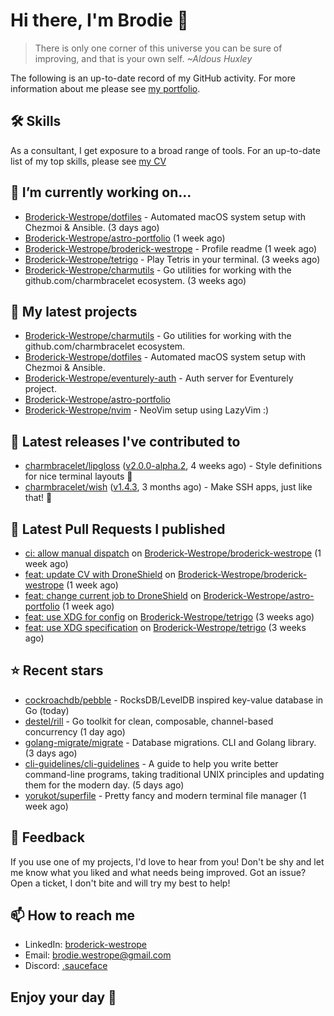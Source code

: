 # Hi there, I'm Brodie 👋

> There is only one corner of this universe you can be sure of improving, and that is your own self. *~Aldous Huxley*

The following is an up-to-date record of my GitHub activity. For more information about me please see [my portfolio](https://www.westrope.dev/).

## 🛠 Skills
As a consultant, I get exposure to a broad range of tools. For an up-to-date list of my top skills, please see [my CV](./CV/cv.pdf)

## 🔭 I’m currently working on...

- [Broderick-Westrope/dotfiles](https://github.com/Broderick-Westrope/dotfiles) - Automated macOS system setup with Chezmoi &amp; Ansible. (3 days ago)
- [Broderick-Westrope/astro-portfolio](https://github.com/Broderick-Westrope/astro-portfolio) (1 week ago)
- [Broderick-Westrope/broderick-westrope](https://github.com/Broderick-Westrope/broderick-westrope) - Profile readme (1 week ago)
- [Broderick-Westrope/tetrigo](https://github.com/Broderick-Westrope/tetrigo) - Play Tetris in your terminal. (3 weeks ago)
- [Broderick-Westrope/charmutils](https://github.com/Broderick-Westrope/charmutils) - Go utilities for working with the github.com/charmbracelet ecosystem. (3 weeks ago)

## 🌱 My latest projects

- [Broderick-Westrope/charmutils](https://github.com/Broderick-Westrope/charmutils) - Go utilities for working with the github.com/charmbracelet ecosystem.
- [Broderick-Westrope/dotfiles](https://github.com/Broderick-Westrope/dotfiles) - Automated macOS system setup with Chezmoi &amp; Ansible.
- [Broderick-Westrope/eventurely-auth](https://github.com/Broderick-Westrope/eventurely-auth) - Auth server for Eventurely project.
- [Broderick-Westrope/astro-portfolio](https://github.com/Broderick-Westrope/astro-portfolio)
- [Broderick-Westrope/nvim](https://github.com/Broderick-Westrope/nvim) - NeoVim setup using LazyVim :)

## 🚀 Latest releases I've contributed to

- [charmbracelet/lipgloss](https://github.com/charmbracelet/lipgloss) ([v2.0.0-alpha.2](https://github.com/charmbracelet/lipgloss/releases/tag/v2.0.0-alpha.2), 4 weeks ago) - Style definitions for nice terminal layouts 👄
- [charmbracelet/wish](https://github.com/charmbracelet/wish) ([v1.4.3](https://github.com/charmbracelet/wish/releases/tag/v1.4.3), 3 months ago) - Make SSH apps, just like that! 💫

## 🔨 Latest Pull Requests I published

- [ci: allow manual dispatch](https://github.com/Broderick-Westrope/broderick-westrope/pull/2) on [Broderick-Westrope/broderick-westrope](https://github.com/Broderick-Westrope/broderick-westrope) (1 week ago)
- [feat: update CV with DroneShield](https://github.com/Broderick-Westrope/broderick-westrope/pull/1) on [Broderick-Westrope/broderick-westrope](https://github.com/Broderick-Westrope/broderick-westrope) (1 week ago)
- [feat: change current job to DroneShield](https://github.com/Broderick-Westrope/astro-portfolio/pull/4) on [Broderick-Westrope/astro-portfolio](https://github.com/Broderick-Westrope/astro-portfolio) (1 week ago)
- [feat: use XDG for config](https://github.com/Broderick-Westrope/tetrigo/pull/24) on [Broderick-Westrope/tetrigo](https://github.com/Broderick-Westrope/tetrigo) (3 weeks ago)
- [feat: use XDG specification](https://github.com/Broderick-Westrope/tetrigo/pull/23) on [Broderick-Westrope/tetrigo](https://github.com/Broderick-Westrope/tetrigo) (3 weeks ago)

## ⭐ Recent stars

- [cockroachdb/pebble](https://github.com/cockroachdb/pebble) - RocksDB/LevelDB inspired key-value database in Go (today)
- [destel/rill](https://github.com/destel/rill) - Go toolkit for clean, composable, channel-based concurrency (1 day ago)
- [golang-migrate/migrate](https://github.com/golang-migrate/migrate) - Database migrations. CLI and Golang library. (3 days ago)
- [cli-guidelines/cli-guidelines](https://github.com/cli-guidelines/cli-guidelines) - A guide to help you write better command-line programs, taking traditional UNIX principles and updating them for the modern day. (5 days ago)
- [yorukot/superfile](https://github.com/yorukot/superfile) - Pretty fancy and modern terminal file manager (1 week ago)

## 💬 Feedback

If you use one of my projects, I'd love to hear from you! Don't be shy and let me know what you liked and what needs being improved. Got an issue? Open a ticket, I don't bite and will try my best to help!

## 📫 How to reach me
- LinkedIn: [broderick-westrope](https://www.linkedin.com/in/broderick-westrope/)
- Email: [brodie.westrope@gmail.com](mailto:brodie.westrope@gmail.com)
- Discord: [.sauceface](https://discordapp.com/users/.sauceface/)

## Enjoy your day 🤙
